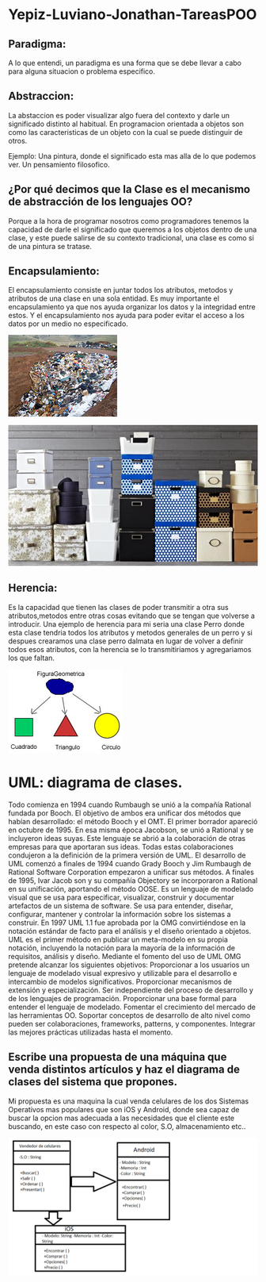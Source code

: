 # Yepiz-Luviano-Jonathan-TareasPOO

## Paradigma: 
A lo que entendi, un paradigma es una forma que se debe llevar a cabo para alguna situacion o problema especifico.

## Abstraccion:
La abstaccion es poder visualizar algo fuera del contexto y darle un significado distinto al habitual. En programacion orientada a objetos son como las caracteristicas de un objeto con la cual se puede distinguir de otros.

Ejemplo: Una pintura, donde el significado esta mas alla de lo que podemos ver.
Un pensamiento filosofico.

## ¿Por qué decimos que la Clase es el mecanismo de abstracción de los lenguajes OO? 
Porque a la hora de programar nosotros como programadores tenemos la capacidad de darle el significado que queremos a los objetos dentro de una clase, y este puede salirse de su contexto tradicional, una clase es como si de una pintura se tratase.

## Encapsulamiento:
El encapsulamiento consiste en juntar todos los atributos, metodos y atributos de una clase en una sola entidad. Es muy importante el encapsulamiento ya que nos ayuda organizar los datos y la integridad entre estos. Y el encapsulamiento nos ayuda para poder evitar el acceso a los datos por un medio no especificado.


![Sin ecapsulamiento](./Imagenes/Sin_encapsulamiento.jpg)

![Con encapsulamiento](./Imagenes/Objetos.jpg)


## Herencia:
Es la capacidad que tienen las clases de poder transmitir a otra sus atributos,metodos entre otras cosas evitando que se tengan que volverse a introducir. Una ejemplo de herencia para mi seria una clase Perro donde esta clase tendria todos los atributos y metodos generales de un perro y si despues crearamos una clase perro dalmata en lugar de volver a definir todos esos atributos, con la herencia se lo transmitiriamos y agregariamos los que faltan.

![](./Imagenes/Herencia.jpg)

# UML: diagrama de clases.
Todo comienza en 1994 cuando Rumbaugh se unió a la compañía Rational fundada por Booch. El objetivo de ambos era unificar dos métodos que habían desarrollado: el método Booch y el OMT. 
El primer borrador apareció en octubre de 1995. En esa misma época Jacobson, se unió a Rational y se incluyeron ideas suyas. Este lenguaje se abrió a la colaboración de otras empresas para que aportaran sus ideas. Todas estas colaboraciones condujeron a la definición de la primera versión de UML. 
El desarrollo de UML comenzó a finales de 1994 cuando Grady Booch y Jim Rumbaugh de Rational Software Corporation empezaron a unificar sus métodos. A finales de 1995, Ivar Jacob son y su compañía Objectory se incorporaron a Rational en su unificación, aportando el método OOSE.
Es un lenguaje de modelado visual que se usa para especificar, visualizar, construir y documentar artefactos de un sistema de software. Se usa para entender, diseñar, configurar, mantener y controlar la información sobre los sistemas a construir.
En 1997 UML 1.1 fue aprobada por la OMG convirtiéndose en la notación estándar de facto para el análisis y el diseño orientado a objetos.
UML es el primer método en publicar un meta-modelo en su propia notación, incluyendo la notación para la mayoría de la información de requisitos, análisis y diseño.
Mediante el fomento del uso de UML OMG pretende alcanzar los siguientes objetivos:
Proporcionar a los usuarios un lenguaje de modelado visual expresivo y utilizable para el desarrollo e intercambio de modelos significativos.
Proporcionar mecanismos de extensión y especialización.
Ser independiente del proceso de desarrollo y de los lenguajes de programación.
Proporcionar una base formal para entender el lenguaje de modelado.
Fomentar el crecimiento del mercado de las herramientas OO.
Soportar conceptos de desarrollo de alto nivel como pueden ser colaboraciones, frameworks, patterns, y componentes.
Integrar las mejores prácticas utilizadas hasta el momento.

## Escribe una propuesta de una máquina que venda distintos artículos y haz el diagrama de clases del sistema que propones. 
Mi propuesta es una maquina la cual venda celulares de los dos Sistemas Operativos mas populares que son iOS y Android, donde sea capaz de buscar la opcion mas adecuada a las necesidades que el cliente este buscando, en este caso con respecto al color, S.O, almacenamiento etc..

![Diagrama](./Imagenes/Diagrama.png)

